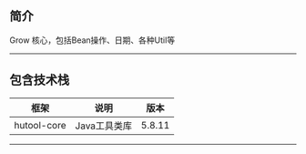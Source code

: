 ## 简介

Grow 核心，包括Bean操作、日期、各种Util等

-------------------------------------------------------------------------------

## 包含技术栈

| 框架          | 说明       | 版本     |
|-------------|----------|--------|
| hutool-core | Java工具类库 | 5.8.11 |

-------------------------------------------------------------------------------